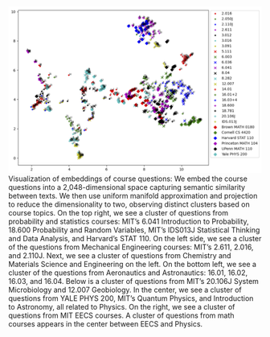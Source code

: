 ![STEM UMAP](STEM-UMap.png)
Visualization of embeddings of course questions: We embed the course questions into a 2,048-dimensional space capturing semantic similarity between texts. We then use uniform manifold approximation and projection to reduce the dimensionality to two, observing distinct clusters based on course topics. On the top right, we see a cluster of questions from probability and statistics courses: MIT’s 6.041 Introduction to Probability, 18.600 Probability and Random Variables, MIT’s IDS013J Statistical Thinking and Data Analysis, and Harvard’s STAT 110. On the left side, we see a cluster of the questions from Mechanical Engineering courses: MIT’s 2.611, 2.016, and 2.110J. Next, we see a cluster of questions from Chemistry and Materials Science and Engineering on the left. On the bottom left, we see a cluster of the questions from Aeronautics and Astronautics: 16.01, 16.02, 16.03, and 16.04. Below is a cluster of questions from MIT’s 20.106J System Microbiology and 12.007 Geobiology. In the center, we see a cluster of questions from YALE PHYS 200, MIT’s Quantum Physics, and Introduction to Astronomy, all related to Physics. On the right, we see a cluster of questions from MIT EECS courses. A cluster of questions from math courses appears in the center between EECS and Physics.
